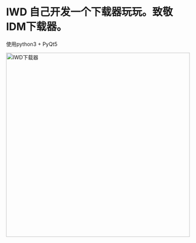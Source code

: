 # IWD 自己开发一个下载器玩玩。致敬IDM下载器。
使用python3 + PyQt5

<img width="502" alt="IWD下载器" src="https://github.com/idefeng/IWD/assets/2275683/26a75046-5767-4db7-b3c4-362185edf9a9">
